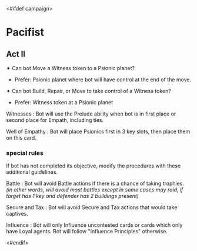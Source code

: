 <#ifdef campaign>
# Pacifist

## Act II

✦ Can bot Move a Witness token to a Psionic planet?

- Prefer: Psionic planet where bot will have control at the end of the move.

✦ Can bot Build, Repair, or Move to take control of a Witness token?

- Prefer: Witness token at a Psionic planet

Witnesses
: Bot will use the Prelude ability when bot is in first place or second place for Empath, including ties.

Well of Empathy
: Bot will place Psionics first in 3 key slots, then place them on this card.

### special rules

If bot has not completed its objective, modify the procedures with these additional guidelines.

Battle
: Bot will avoid Battle actions if there is a chance of taking trophies. *(in other words, will avoid most battles except in some cases may raid, if target has 1 key and defender has 2 buildings present)*

Secure and Tax
: Bot will avoid Secure and Tax actions that would take captives.

Influence
: Bot will only Influence uncontested cards or cards which only have Loyal agents.
Bot will follow "Influence Principles" otherwise.

<div class="pagebreak"> </div>
<#endif>
